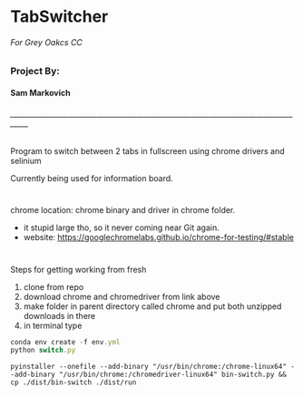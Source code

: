 # TabSwitcher
###### For Grey Oakcs CC
######
### Project By:
#### Sam Markovich
###### ___________________________________________________________________________________

Program to switch between 2 tabs in fullscreen using chrome drivers and selinium

Currently being used for information board.

# 

chrome location: chrome binary and driver in chrome folder.
- it stupid large tho, so it never coming near Git again.
-  website: https://googlechromelabs.github.io/chrome-for-testing/#stable

#


Steps for getting working from fresh
1. clone from repo
2. download chrome and chromedriver from link above
3. make folder in parent directory called chrome and put both unzipped downloads in there
4. in terminal type 
```js
conda env create -f env.yml
python switch.py
```

```
pyinstaller --onefile --add-binary "/usr/bin/chrome:/chrome-linux64" --add-binary "/usr/bin/chrome:/chromedriver-linux64" bin-switch.py && cp ./dist/bin-switch ./dist/run